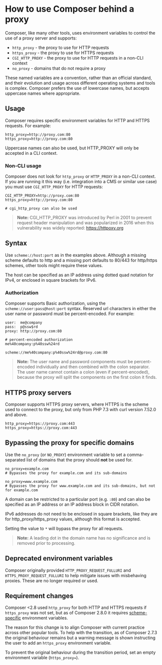 # How to use Composer behind a proxy

Composer, like many other tools, uses environment variables to control the use of a proxy server and
supports:

- `http_proxy` - the proxy to use for HTTP requests
- `https_proxy` - the proxy to use for HTTPS requests
- `CGI_HTTP_PROXY` - the proxy to use for HTTP requests in a non-CLI context
- `no_proxy` - domains that do not require a proxy

These named variables are a convention, rather than an official standard, and their evolution and
usage across different operating systems and tools is complex. Composer prefers the use of lowercase
names, but accepts uppercase names where appropriate.

## Usage

Composer requires specific environment variables for HTTP and HTTPS requests. For example:

```
http_proxy=http://proxy.com:80
https_proxy=http://proxy.com:80
```

Uppercase names can also be used, but HTTP_PROXY will only be accepted in a CLI context.

### Non-CLI usage

Composer does not look for `http_proxy` or `HTTP_PROXY` in a non-CLI context. If you are running it
this way (i.e. integration into a CMS or similar use case) you must use `CGI_HTTP_PROXY` for HTTP
requests:

```
CGI_HTTP_PROXY=http://proxy.com:80
https_proxy=http://proxy.com:80

# cgi_http_proxy can also be used
```

> **Note:** CGI_HTTP_PROXY was introduced by Perl in 2001 to prevent request header manipulation and
was popularized in 2016 when this vulnerability was widely reported: https://httpoxy.org

## Syntax

Use `scheme://host:port` as in the examples above. Although a missing scheme defaults to http and a
missing port defaults to 80/443 for http/https schemes, other tools might require these values.

The host can be specified as an IP address using dotted quad notation for IPv4, or enclosed in
square brackets for IPv6.

### Authorization

Composer supports Basic authorization, using the `scheme://user:pass@host:port` syntax. Reserved url
characters in either the user name or password must be percent-encoded. For example:

```
user:  me@company
pass:  p@ssw$rd
proxy: http://proxy.com:80

# percent-encoded authorization
me%40company:p%40ssw%24rd

scheme://me%40company:p%40ssw%24rd@proxy.com:80
```

> **Note:** The user name and password components must be percent-encoded individually and then
combined with the colon separator. The user name cannot contain a colon (even if percent-encoded),
because the proxy will split the components on the first colon it finds.

## HTTPS proxy servers

Composer supports HTTPS proxy servers, where HTTPS is the scheme used to connect to the proxy, but
only from PHP 7.3 with curl version 7.52.0 and above.

```
http_proxy=https://proxy.com:443
https_proxy=https://proxy.com:443
```

## Bypassing the proxy for specific domains

Use the `no_proxy` (or `NO_PROXY`) environment variable to set a comma-separated list of domains
that the proxy should **not** be used for.

```
no_proxy=example.com
# Bypasses the proxy for example.com and its sub-domains

no_proxy=www.example.com
# Bypasses the proxy for www.example.com and its sub-domains, but not for example.com
```

A domain can be restricted to a particular port (e.g. `:80`) and can also be specified as an IP
address or an IP address block in CIDR notation.

IPv6 addresses do not need to be enclosed in square brackets, like they are for
http_proxy/https_proxy values, although this format is accepted.

Setting the value to `*` will bypass the proxy for all requests.

> **Note:** A leading dot in the domain name has no significance and is removed prior to processing.

## Deprecated environment variables

Composer originally provided `HTTP_PROXY_REQUEST_FULLURI` and `HTTPS_PROXY_REQUEST_FULLURI` to help
mitigate issues with misbehaving proxies. These are no longer required or used.

## Requirement changes

Composer <2.8 used `http_proxy` for both HTTP and HTTPS requests if `https_proxy` was not set,
but as of Composer 2.8.0 it requires [scheme-specific](#usage) environment variables.

The reason for this change is to align Composer with current practice across other popular tools. To help
with the transition, as of Composer 2.7.3 the original behaviour remains but a warning message is 
shown instructing the user to add an `https_proxy` environment variable.

To prevent the original behaviour during the transition period, set an empty environment variable
(`https_proxy=`).
